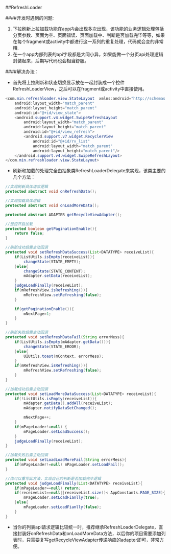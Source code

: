 ##RefreshLoader

####开发时遇到的问题:

1. 下拉刷新上拉加载功能在app内会出现多次出现，该功能的业务逻辑处理包括分页参数、页面为空、页面错误、页面加载中、判断是否加载完毕等等，如果在每个fragment或activity中都进行这一系列的重复处理，代码就会变的非常糟.
2. 在一个app内部列表的api字段都是大同小异，如果能做一个分页api处理逻辑封装起来，后期写代码也会相当舒服。

####解决办法：

* 首先将上拉刷新和状态切换显示放在一起封装成一个控件RefreshLoaderView，之后可以在fragment或activity中直接使用。

```java
<com.min.refreshloader.view.StateLayout  xmlns:android="http://schemas.android.com/apk/res/android"
    android:layout_width="match_parent"
    android:layout_height="match_parent"
    android:id="@+id/view_state">
    <android.support.v4.widget.SwipeRefreshLayout
        android:layout_width="match_parent"
        android:layout_height="match_parent"
        android:id="@+id/view_refresh">
        <android.support.v7.widget.RecyclerView
            android:id="@+id/rv_list"
            android:layout_width="match_parent"
            android:layout_height="match_parent"/>
    </android.support.v4.widget.SwipeRefreshLayout>
</com.min.refreshloader.view.StateLayout>
```

* 刷新和加载的处理完全由抽象类RefreshLoaderDelegate来实现，该类主要的几个方法：

```java
//实现刷新具体请求逻辑
protected abstract void onRefreshData();

//实现加载具体逻辑
protected abstract void onLoadMoreData();

protected abstract ADAPTER getRecycleViewAdapter();

//是否开启加载
protected boolean getPaginationEnable(){
    return false;
}

//刷新成功后需主动回调
protected void setRefreshDataSuccess(List<DATATYPE> receiveList){
    if(ListUtils.isEmpty(receiveList)){
        changeState(STATE_EMPTY);
    }else{
        changeState(STATE_CONTENT);
        mAdapter.setData(receiveList);
    }
    judgeLoadFinally(receiveList);
    if(mRefreshView.isRefreshing()){
        mRefreshView.setRefreshing(false);
    }

    if(getPaginationEnable()){
        mNextPage=1;
    }
}

//刷新失败后需主动回调
protected void setRefreshDataFail(String errorMess){
    if(ListUtils.isEmpty(mAdapter.getData())){
        changeState(STATE_EROOR);
    }else{
        UIUtils.toast(mContext, errorMess);
    }
    if(mRefreshView.isRefreshing()){
        mRefreshView.setRefreshing(false);
    }
}

//加载成功后需主动回调
protected void setLoadMoreDataSuccess(List<DATATYPE> receiveList){
    if(!ListUtils.isEmpty(receiveList)){
        mAdapter.getData().addAll(receiveList);
        mAdapter.notifyDataSetChanged();

        mNextPage++;
    }
    if(mPageLoader!=null) {
        mPageLoader.setLoadSuccess();
    }
    judgeLoadFinally(receiveList);
}

//加载失败后需主动回调
protected void setLoadLoadMoreFail(String errorMess){
    if(mPageLoader!=null) mPageLoader.setLoadFail();
}

//你可以重写此方法，实现自己的判断是否加载完毕逻辑
protected void judgeLoadFinally(List<DATATYPE> receiveList){
    if(mPageLoader==null) return;
    if(receiveList==null||receiveList.size()< AppConstants.PAGE_SIZE){
        mPageLoader.setLoadFianlly(true);
    }else{
        mPageLoader.setLoadFianlly(false);
    }
}
```

* 当你的列表api请求逻辑比较统一时，推荐继承RefreshLoaderDelegate，直接封装好onRefreshData和onLoadMoreData方法，以后你的项目需要添加列表时，只需要复写getRecycleViewAdapter传递响应的adapter即可，非常方便。